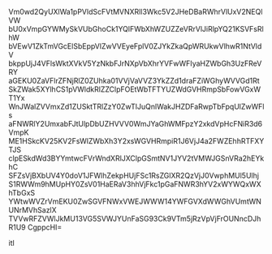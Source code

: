 Vm0wd2QyUXlWa1pPVldScFVtMVNXRll3Wkc5V2JHeDBaRWhrVlUxV2NEQlVW
bU0xVmpGYWMySkVUbGhoCk1YQlFWbXhWZUZZeVRrVlJiRlpYQ21KSVFsRlhW
bVEwV1ZkTmVGcElSbEppVlZwVVEyeFplV0ZJYkZkaQpWRUkwVlhwR1NtVldV
bkppUjJ4VFlsWktXVkV5YzNkbFJrNXpVbXhrYVFwWFIyaHZWbGh3UzFReVRY
aGEKU0ZaVFlrZFNjRlZ0ZUhka01VVjVaVVZ3YkZZd1draFZiWGhyWVVGd1Rt
SkZWak5XYlhCS1pVWldkRlZZClpFOEtWbTFTYUZWdGVHRmpSbFowVGxWT1Yx
WnJWalZVVmxZd1ZUSktTRlZzY0ZwTlJuQnlWakJHZDFaRwpTbFpqUlZwWFls
aFNWRlY2UmxabFJtUlpDbUZHVVV0WmJYaGhWMFpzY2xkdVpHcFNiR3d6VmpK
ME1HSkcKV25KV2FsWlZWbXh3Y2xsWGVHRmpiR1J6VjJ4a2FWZEhhRTFXYTJS
clpESkdWd3BYYmtwcFVrWndXRlJXClpGSmtNV1JYV2tVMWJGSnVRa2hEYkhC
SFZsVjBXbUV4Y0doV1JFWlhZekpHUjFSc1RsZGlXR2QzVjJ0VwphMUl5Ulhj
S1RWWm9hMUpHY0ZsV01HaERaV3hhVjFkc1pGaFNWR3hYV2xWYWQxWXhTbGxS
YWtwWVZrVmEKU0ZwSGVFNWxVWEJWWW14YWFGVXdWWGhVUmtWNUNrMVhSazlX
TVVwRFZVWlJkMU13VG5SVWJYUnFaSG93Ck9VTm5jRzVpVjFrOUNncDJhR1U9
CgppcHI=

itl